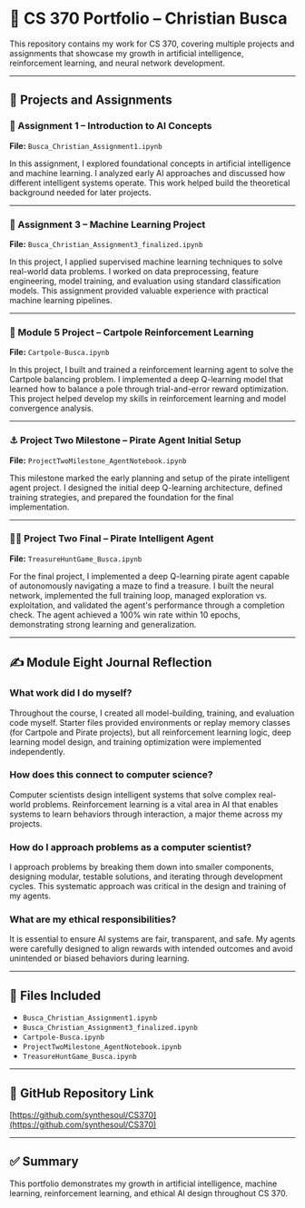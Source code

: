 # 📜 CS 370 Portfolio – Christian Busca

This repository contains my work for CS 370, covering multiple projects and assignments that showcase my growth in artificial intelligence, reinforcement learning, and neural network development.

---

## 📂 Projects and Assignments

### 📄 Assignment 1 – Introduction to AI Concepts
**File:** `Busca_Christian_Assignment1.ipynb`

In this assignment, I explored foundational concepts in artificial intelligence and machine learning. I analyzed early AI approaches and discussed how different intelligent systems operate. This work helped build the theoretical background needed for later projects.

---

### 📄 Assignment 3 – Machine Learning Project
**File:** `Busca_Christian_Assignment3_finalized.ipynb`

In this project, I applied supervised machine learning techniques to solve real-world data problems. I worked on data preprocessing, feature engineering, model training, and evaluation using standard classification models. This assignment provided valuable experience with practical machine learning pipelines.

---

### 🎯 Module 5 Project – Cartpole Reinforcement Learning
**File:** `Cartpole-Busca.ipynb`

In this project, I built and trained a reinforcement learning agent to solve the Cartpole balancing problem. I implemented a deep Q-learning model that learned how to balance a pole through trial-and-error reward optimization. This project helped develop my skills in reinforcement learning and model convergence analysis.

---

### ⚓ Project Two Milestone – Pirate Agent Initial Setup
**File:** `ProjectTwoMilestone_AgentNotebook.ipynb`

This milestone marked the early planning and setup of the pirate intelligent agent project. I designed the initial deep Q-learning architecture, defined training strategies, and prepared the foundation for the final implementation.

---

### 🏴‍☠️ Project Two Final – Pirate Intelligent Agent
**File:** `TreasureHuntGame_Busca.ipynb`

For the final project, I implemented a deep Q-learning pirate agent capable of autonomously navigating a maze to find a treasure. I built the neural network, implemented the full training loop, managed exploration vs. exploitation, and validated the agent's performance through a completion check. The agent achieved a 100% win rate within 10 epochs, demonstrating strong learning and generalization.

---

## ✍️ Module Eight Journal Reflection

### What work did I do myself?

Throughout the course, I created all model-building, training, and evaluation code myself. Starter files provided environments or replay memory classes (for Cartpole and Pirate projects), but all reinforcement learning logic, deep learning model design, and training optimization were implemented independently.

### How does this connect to computer science?

Computer scientists design intelligent systems that solve complex real-world problems. Reinforcement learning is a vital area in AI that enables systems to learn behaviors through interaction, a major theme across my projects.

### How do I approach problems as a computer scientist?

I approach problems by breaking them down into smaller components, designing modular, testable solutions, and iterating through development cycles. This systematic approach was critical in the design and training of my agents.

### What are my ethical responsibilities?

It is essential to ensure AI systems are fair, transparent, and safe. My agents were carefully designed to align rewards with intended outcomes and avoid unintended or biased behaviors during learning.

---

## 📎 Files Included
- `Busca_Christian_Assignment1.ipynb`
- `Busca_Christian_Assignment3_finalized.ipynb`
- `Cartpole-Busca.ipynb`
- `ProjectTwoMilestone_AgentNotebook.ipynb`
- `TreasureHuntGame_Busca.ipynb`

---

## 🚀 GitHub Repository Link
[https://github.com/synthesoul/CS370](https://github.com/synthesoul/CS370)

---

## ✅ Summary

This portfolio demonstrates my growth in artificial intelligence, machine learning, reinforcement learning, and ethical AI design throughout CS 370.

